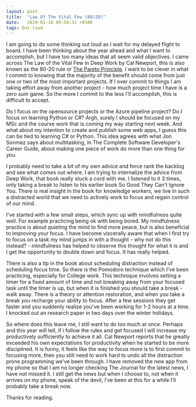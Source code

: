 ```yaml
---
layout: post
title:  "Law Of The Vital Few (80/20)"
date:   2019-01-16 09:56:31 +0100
tags: Out-loud
---
```


I am going to do some thinking out loud as I wait for my delayed flight to board. I have been thinking about the year ahead and what I want to accomplish, but I have too many ideas that all seem valid objectives. I came across The Law of the Vital Few in Deep Work by Cal Newport, this is also known as the 80-20 rule or [The Pareto Principle](https://en.wikipedia.org/wiki/Pareto_principle). I want to be clever in what I commit to knowing that the majority of the benefit should come from just one or two of the most important projects. If I over commit to things I am taking effort away from another project - how much project time I have is a zero sum game. So the more I commit to the less I'll accomplish, this is difficult to accept. 

Do I focus on the opensource projects or the Azure pipeline project? Do I focus on learning Python or C#? Argh, surely I should be focused on my MSc and the course work that is coming my way starting next week. And what about my intention to create and publish some web apps, I guess this can be tied to learning C# or Python. This idea agrees with what Jon Sonmez says about multitasking, in The Complete Software Developer's Career Guide, about making one piece of work do more than one thing for you.

I probably need to take a bit of my own advice and force rank the backlog and see what comes out where. I am trying to internalize the advice from Deep Work, that book really stuck a cord with me. I listened to it 3 times, only taking a break to listen to his earlier book So Good They Can't Ignore You. There is real insight in the book for knowledge workers, we live in such a distracted world that we need to actively work to focus and regain control of our mind.

I've started with a few small steps, which sync up with mindfulness quite well. For example practicing being ok with being bored. My mindfulness practice is about quieting the mind to find more peace, but is also beneficial to improving your focus. I have become viscerally aware that when I first try to focus on a task my mind jumps in with a thought - why not do this instead? - mindfulness has helped to observe this thought for what it is and I get the opportunity to double down and focus. It has really helped. 

There is also a tip in the book about scheduling distraction instead of scheduling focus time. So there is the Pomodoro technique which I've been practicing, especially for College work. This technique involves setting a timer for a fixed amount of time and not breaking away from your focused task until the timer is up, but when it is finished you should take a break - walk away. There is a theory or attention restoration, and when you take a break you recharge your ability to focus. After a few sessions they get faster and you suddenly realize you've been working for 1-2 hours at a time. I knocked out an research paper in two days over the winter holidays.

So where does this leave me, I still want to do too much at once. Perhaps and this year will tell, if i follow the rules and get focused I will increase my productively sufficiently to achieve it all. Cal Newport reports that he greatly exceeded his own expectations for productivity when he started to be more disciplined. It is funny, it feels like the way to focus more is to first commit to focusing more, then you still need to work hard to undo all the distraction prone programming we've been through. I have removed the new app from my phone so that I am no longer checking The Journal for the latest news, I have not missed it. I still get the news but when I choose to, not when it arrives on my phone, speak of the devil, I’ve been at this for a while I’ll probably take a break now.

Thanks for reading.